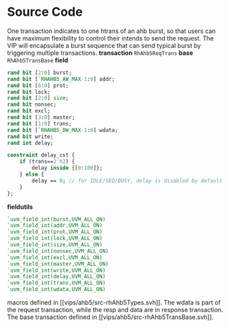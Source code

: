 # Source Code
One transaction indicates to one htrans of an ahb burst, so that users can have maximum flexibility
to control their intends to send the request. The VIP will encapsulate a burst sequence that can
send typical burst by triggering multiple transactions.
**transaction** `RhAhb5ReqTrans`
**base** `RhAhb5TransBase`
**field**
```systemverilog
rand bit [2:0] burst;
rand bit [`RHAHB5_AW_MAX-1:0] addr;
rand bit [6:0] prot;
rand bit lock;
rand bit [2:0] size;
rand bit nonsec;
rand bit excl;
rand bit [3:0] master;
rand bit [1:0] trans;
rand bit [`RHAHB5_DW_MAX-1:0] wdata;
rand bit write;
rand int delay;

constraint delay_cst {
	if (trans==2'h2) {
		delay inside {[0:100]};
	} else {
		delay == 0; // for IDLE/SEQ/BUSY, delay is disabled by default
	}
};
```
**fieldutils**
```systemverilog
`uvm_field_int(burst,UVM_ALL_ON)
`uvm_field_int(addr,UVM_ALL_ON)
`uvm_field_int(prot,UVM_ALL_ON)
`uvm_field_int(lock,UVM_ALL_ON)
`uvm_field_int(size,UVM_ALL_ON)
`uvm_field_int(nonsec,UVM_ALL_ON)
`uvm_field_int(excl,UVM_ALL_ON)
`uvm_field_int(master,UVM_ALL_ON)
`uvm_field_int(write,UVM_ALL_ON)
`uvm_field_int(delay,UVM_ALL_ON)
`uvm_field_int(trans,UVM_ALL_ON)
`uvm_field_int(wdata,UVM_ALL_ON)
```

macros defined in [[vips/ahb5/src-rhAhb5Types.svh]].
The wdata is part of the request transaction, while the resp and data are in response transaction.
The base transaction defined in [[vips/ahb5/src-rhAhb5TransBase.svh]].
